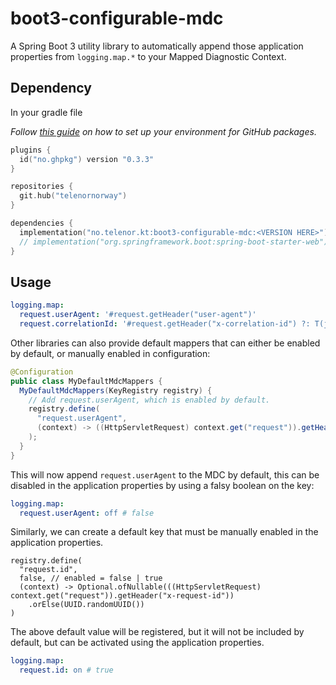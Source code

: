 # boot3-configurable-mdc

A Spring Boot 3 utility library to automatically append those application
properties from `logging.map.*` to your Mapped Diagnostic Context.

## Dependency

In your gradle file

_Follow [this guide](https://github.com/testersen/no.ghpkg) on how to set up
your environment for GitHub packages._

<!-- @formatter:off -->
```kt
plugins {
  id("no.ghpkg") version "0.3.3"
}

repositories {
  git.hub("telenornorway")
}

dependencies {
  implementation("no.telenor.kt:boot3-configurable-mdc:<VERSION HERE>")
  // implementation("org.springframework.boot:spring-boot-starter-web")
}
```
<!-- @formatter:on -->

## Usage

<!-- @formatter:off -->
```yaml
logging.map:
  request.userAgent: '#request.getHeader("user-agent")'
  request.correlationId: '#request.getHeader("x-correlation-id") ?: T(java.util.UUID).randomUUID()'
```
<!-- @formatter:on -->

Other libraries can also provide default mappers that can either be enabled by
default, or manually enabled in configuration:

<!-- @formatter:off -->
```java
@Configuration
public class MyDefaultMdcMappers {
  MyDefaultMdcMappers(KeyRegistry registry) {
    // Add request.userAgent, which is enabled by default.
    registry.define(
      "request.userAgent",
      (context) -> ((HttpServletRequest) context.get("request")).getHeader("user-agent")
    );
  }
}
```
<!-- @formatter:on -->

This will now append `request.userAgent` to the MDC by default, this can be
disabled in the application properties by using a falsy boolean on the key:

<!-- @formatter:off -->
```yaml
logging.map:
  request.userAgent: off # false
```
<!-- @formatter:on -->

Similarly, we can create a default key that must be manually enabled in the
application properties.

<!-- @formatter:off -->
```java,noinspect
registry.define(
  "request.id",
  false, // enabled = false | true
  (context) -> Optional.ofNullable(((HttpServletRequest) context.get("request")).getHeader("x-request-id"))
    .orElse(UUID.randomUUID())
)
```
<!-- @formatter:on -->

The above default value will be registered, but it will not be included by
default, but can be activated using the application properties.

<!-- @formatter:off -->
```yaml
logging.map:
  request.id: on # true
```
<!-- @formatter:on -->
